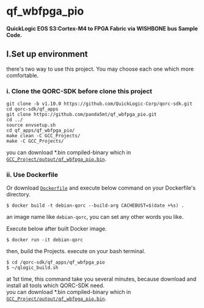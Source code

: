 qf_wbfpga_pio
=
#### QuickLogic EOS S3:Cortex-M4 to FPGA Fabric via WISHBONE bus Sample Code.
## I.Set up environment
there's two way to use this project. You may choose each one which more comfortable.
### i. Clone the QORC-SDK before clone this project 
```
git clone -b v1.10.0 https://github.com/QuickLogic-Corp/qorc-sdk.git
cd qorc-sdk/qf_apps
git clone https://github.com/panda5mt/qf_wbfpga_pio.git
cd ../
source envsetup.sh
cd qf_apps/qf_wbfpga_pio/
make clean -C GCC_Projects/
make -C GCC_Projects/
```
you can download *.bin compiled-binary which in <code>[GCC_Project/output/qf_wbfpga_pio.bin](GCC_Project/output/qf_wbfpga_pio.bin)</code>.

### ii. Use Dockerfile
Or download <code>[Dockerfile](Dockerfile)</code> and execute below command on your Dockerfile's directory.
```
$ docker build -t debian-qorc --build-arg CACHEBUST=$(date +%s) .
```
an image name like <code>debian-qorc</code>, you can set any other words you like.<br>

Execute below after built Docker image.
```
$ docker run -it debian-qorc 
```
then, build the Projects. execute on your bash terminal.
```
$ cd /qorc-sdk/qf_apps/qf_wbfpga_pio
$ ~/qlogic_build.sh
```
at 1st time, this command take you several minutes, because download and install all tools which QORC-SDK need.  
you can download *.bin compiled-binary which in <code>[GCC_Project/output/qf_wbfpga_pio.bin](GCC_Project/output/qf_wbfpga_pio.bin)</code>.